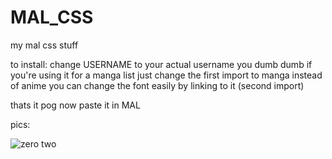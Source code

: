 # MAL_CSS
my mal css stuff


to install: change USERNAME to your actual username you dumb dumb
if you're using it for a manga list just change the first import to manga instead of anime
you can change the font easily by linking to it (second import)

thats it pog now paste it in MAL


pics:


![zero two](https://i.imgur.com/HpXbeDl.png)
